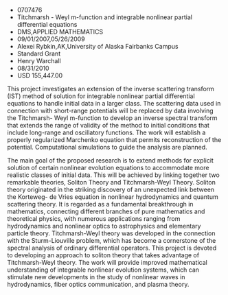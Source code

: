 
* 0707476
* Titchmarsh - Weyl m-function and integrable nonlinear partial differential equations
* DMS,APPLIED MATHEMATICS
* 09/01/2007,05/26/2009
* Alexei Rybkin,AK,University of Alaska Fairbanks Campus
* Standard Grant
* Henry Warchall
* 08/31/2010
* USD 155,447.00

This project investigates an extension of the inverse scattering transform (IST)
method of solution for integrable nonlinear partial differential equations to
handle initial data in a larger class. The scattering data used in connection
with short-range potentials will be replaced by data involving the Titchmarsh-
Weyl m-function to develop an inverse spectral transform that extends the range
of validity of the method to initial conditions that include long-range and
oscillatory functions. The work will establish a properly regularized Marchenko
equation that permits reconstruction of the potential. Computational simulations
to guide the analysis are planned.

The main goal of the proposed research is to extend methods for explicit
solution of certain nonlinear evolution equations to accommodate more realistic
classes of initial data. This will be achieved by linking together two
remarkable theories, Soliton Theory and Titchmarsh-Weyl Theory. Soliton theory
originated in the striking discovery of an unexpected link between the Korteweg-
de Vries equation in nonlinear hydrodynamics and quantum scattering theory. It
is regarded as a fundamental breakthrough in mathematics, connecting different
branches of pure mathematics and theoretical physics, with numerous applications
ranging from hydrodynamics and nonlinear optics to astrophysics and elementary
particle theory. Titchmarsh-Weyl theory was developed in the connection with the
Sturm-Liouville problem, which has become a cornerstone of the spectral analysis
of ordinary differential operators. This project is devoted to developing an
approach to soliton theory that takes advantage of Titchmarsh-Weyl theory. The
work will provide improved mathematical understanding of integrable nonlinear
evolution systems, which can stimulate new developments in the study of
nonlinear waves in hydrodynamics, fiber optics communication, and plasma theory.
